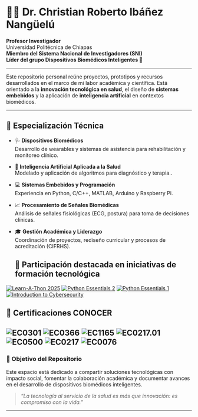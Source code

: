# 👨‍🔬 Dr. Christian Roberto Ibáñez Nangüelú

**Profesor Investigador**  
Universidad Politécnica de Chiapas  
**Miembro del Sistema Nacional de Investigadores (SNI)**  
**Líder del grupo Dispositivos Biomédicos Inteligentes 🧠**

---

Este repositorio personal reúne proyectos, prototipos y recursos desarrollados en el marco de mi labor académica y científica. Está orientado a la **innovación tecnológica en salud**, el diseño de **sistemas embebidos** y la aplicación de **inteligencia artificial** en contextos biomédicos.

---

## 🧠 Especialización Técnica

- 🩺 **Dispositivos Biomédicos**  
  Desarrollo de wearables y sistemas de asistencia para rehabilitación y monitoreo clínico.

- 🤖 **Inteligencia Artificial Aplicada a la Salud**  
  Modelado y aplicación de algoritmos para diagnóstico y terapia..

- 💻 **Sistemas Embebidos y Programación**  
  Experiencia en Python, C/C++, MATLAB, Arduino y Raspberry Pi.

- 📈 **Procesamiento de Señales Biomédicas**  
  Análisis de señales fisiológicas (ECG, postura) para toma de decisiones clínicas.

- 🎓 **Gestión Académica y Liderazgo**  
  Coordinación de proyectos, rediseño curricular y procesos de acreditación (CIFRHS).

  ## 🧠 Participación destacada en iniciativas de formación tecnológica
[![Learn-A-Thon 2025](https://img.shields.io/badge/Cisco%20Networking%20Academy-Learn--A--Thon%202025-blue?logo=cisco)](https://www.credly.com/earner/earned/badge/f63e5605-4672-4045-b605-4d4853dae52d)
[![Python Essentials 2](https://img.shields.io/badge/Cisco%20Networking%20Academy-Python%20Essentials%202-blue?logo=cisco)](https://www.credly.com/earner/earned/badge/87d19768-2fe3-4a4f-b62c-ddbdd4c5d0e2)
[![Python Essentials 1](https://img.shields.io/badge/Cisco%20Networking%20Academy-Python%20Essentials%201-blue?logo=cisco)](https://www.credly.com/earner/earned/badge/81bba79b-7547-484d-bacc-506fade7ba9a)
[![Introduction to Cybersecurity](https://img.shields.io/badge/Cisco%20Networking%20Academy-Introduction%20to%20Cybersecurity-blue?logo=cisco)](https://www.credly.com/earner/earned/badge/d117b4c1-2211-4a2f-974e-5da7092a4108)

## 🧷 Certificaciones CONOCER
![EC0301](https://img.shields.io/badge/C20EC0301-Diseño%20de%20cursos%20presenciales-A30000?style=flat&logo=govdotmex&logoColor=white)
![EC0366](https://img.shields.io/badge/20EC0366-Cursos%20en%20línea-A30000?style=flat&logo=govdotmex&logoColor=white)
![EC1165](https://img.shields.io/badge/20EC1165-Tutoría%20en%20educación%20superior-A30000?style=flat&logo=govdotmex&logoColor=white)
![EC0217.01](https://img.shields.io/badge/20EC0217.01-Impartición%20presencial%20grupal-A30000?style=flat&logo=govdotmex&logoColor=white)
![EC0500](https://img.shields.io/badge/20EC0500-Legalidad%20y%20anticorrupción-A30000?style=flat&logo=govdotmex&logoColor=white)
![EC0217](https://img.shields.io/badge/20EC0217-Impartición%20presencial%20grupal-A30000?style=flat&logo=govdotmex&logoColor=white)
![EC0076](https://img.shields.io/badge/20EC0076-Evaluación%20por%20competencias-A30000?style=flat&logo=govdotmex&logoColor=white)
---

### 🚀 Objetivo del Repositorio

Este espacio está dedicado a compartir soluciones tecnológicas con impacto social, fomentar la colaboración académica y documentar avances en el desarrollo de dispositivos biomédicos inteligentes.

> _“La tecnología al servicio de la salud es más que innovación: es compromiso con la vida.”_

---
